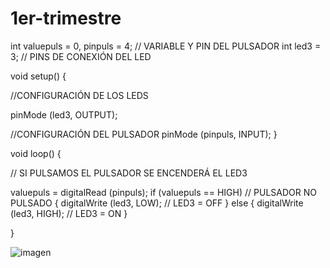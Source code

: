 # 1er-trimestre
int valuepuls = 0, pinpuls = 4; // VARIABLE Y PIN DEL PULSADOR 
int led3 = 3; // PINS DE CONEXIÓN DEL LED

void setup() {
  
  //CONFIGURACIÓN DE LOS LEDS
  
pinMode (led3, OUTPUT);

  //CONFIGURACIÓN DEL PULSADOR
  pinMode (pinpuls, INPUT);
}

void loop() {
  
  // SI PULSAMOS EL PULSADOR SE ENCENDERÁ EL LED3
  
valuepuls = digitalRead (pinpuls); 
  if (valuepuls == HIGH) // PULSADOR NO PULSADO
  {
    digitalWrite (led3, LOW); // LED3 = OFF
  }
  else
  {
    digitalWrite (led3, HIGH); // LED3 = ON
  }

}


![imagen](https://user-images.githubusercontent.com/90753326/133392921-7047aec6-2fe8-4f83-bd3b-39fd3ec56df0.png)
